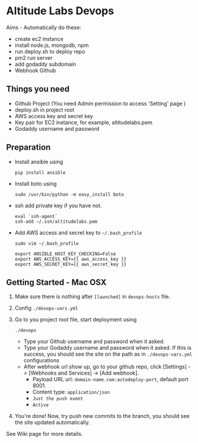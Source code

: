 Altitude Labs Devops
===

Aims - Automatically do these:
* create ec2 instance
* install node.js, mongodb, npm
* run deploy.sh to deploy repo
* pm2 run server
* add godaddy subdomain
* Webhook Github

## Things you need
* Github Project (You need Admin permission to access 'Setting' page )
* deploy.sh in project root
* AWS access key and secret key
* Key pair for EC2 instance, for example, altitudelabs.pem
* Godaddy username and password


## Preparation
* Install ansible using
    ```
    pip install ansible
    ```
* Install boto using
    ```
    sudo /usr/bin/python -m easy_install boto
    ```
* ssh add private key if you have not.
    ```
    eval `ssh-agent`
    ssh-add ~/.ssh/altitudelabs.pem
    ```

* Add AWS access and secret key to `~/.bash_profile`
    ```
    sudo vim ~/.bash_profile
    ```

    ```
    export ANSIBLE_HOST_KEY_CHECKING=False
    export AWS_ACCESS_KEY={{ aws_access_key }}
    export AWS_SECRET_KEY={{ aws_secret_key }}
    ```
    
## Getting Started - Mac OSX
1. Make sure there is nothing after `[launched]` in `devops-hosts` file.

2. Config `./devops-vars.yml`

3. Go to you project root file, start deployment using
    ```
    ./devops
    ```
    * Type your Github username and password when it asked.
    * Type your Godaddy username and password when it asked. If this is success, you should see the site on the path as in `./devops-vars.yml` configurations
    * After webhook url show up, go to your github repo, click [Settings] -> [Webhooks and Services] -> [Add webhook].
      * Payload URL url: `domain-name.com:autodeploy-port`, default port 8001.
      * Content type: `application/json`
      * `Just the push event`
      * `Active`

4. You're done! Now, try push new commits to the branch, you should see the site updated automatically.

See Wiki page for more details.
